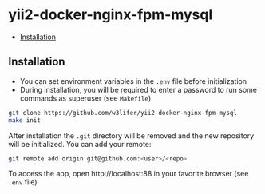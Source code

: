 # yii2-docker-nginx-fpm-mysql

- [Installation](#installation)

## Installation

- You can set environment variables in the `.env` file before initialization
- During installation, you will be required to enter a password to run some commands as superuser (see `Makefile`)

``` sh
git clone https://github.com/w3lifer/yii2-docker-nginx-fpm-mysql
make init
```

After installation the `.git` directory will be removed and the new repository will be initialized. You can add your remote:

``` sh
git remote add origin git@github.com:<user>/<repo>
```

To access the app, open http://localhost:88 in your favorite browser (see `.env` file)
